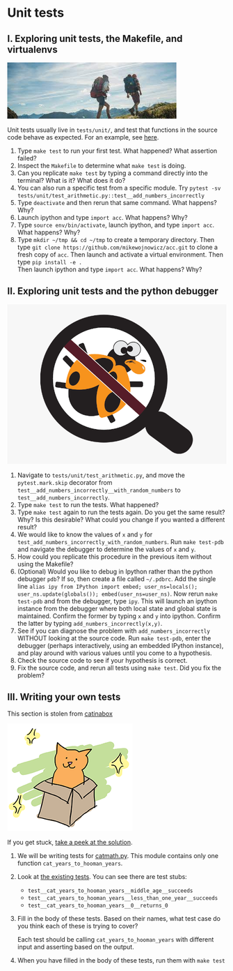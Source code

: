# Unit tests

## I. Exploring unit tests, the Makefile, and virtualenvs

![explore](../pics/explore.jpeg)

Unit tests usually live in `tests/unit/`, and test that functions in the source code behave as expected.  For an example, see [here](https://github.com/mikewojnowicz/acc/blob/master/tests/unit/test_arithmetic.py).

1. Type `make test` to run your first test.  What happened?  What assertion failed?
2. Inspect the `Makefile` to determine what `make test` is doing.   
3. Can you replicate `make test` by typing a command directly into the terminal? What is it? What does it do?
4. You can also run a specific test from a specific module.
Try `pytest -sv tests/unit/test_arithmetic.py::test__add_numbers_incorrectly`
5. Type `deactivate` and then rerun that same command.  What happens?  Why?   
6. Launch ipython and type `import acc`.  What happens?  Why?
7. Type `source env/bin/activate`, launch ipython, and type `import acc`.  What happens? Why?
8. Type `mkdir ~/tmp && cd ~/tmp` to create a temporary directory.  Then type `git clone https://github.com/mikewojnowicz/acc.git` to clone a fresh copy of `acc`.  Then launch and activate a virtual environment.   Then type `pip install -e .`  
Then launch ipython and type `import acc`.  What happens?  Why?

## II. Exploring unit tests and the python debugger


![debug](../pics/debug.png)

1. Navigate to `tests/unit/test_arithmetic.py`, and move the `pytest.mark.skip` decorator from ` test__add_numbers_incorrectly__with_random_numbers` to  `test__add_numbers_incorrectly`.
2. Type `make test` to run the tests.  What happened?  
3. Type `make test` again to run the tests again.  Do you get the same result?   Why? Is this desirable?  What could you change if you wanted a different result?
5. We would like to know the values of `x` and `y` for `test_add_numbers_incorrectly_with_random_numbers`.  Run `make test-pdb` and navigate the debugger to determine the values of `x` and `y`.  
4. How could you replicate this procedure in the previous item without using the Makefile?
5. (Optional) Would you like to debug in Ipython rather than the python debugger `pdb`?   If so, then create a file called `~/.pdbrc`.  Add the single line `alias ipy from IPython import embed; user_ns=locals(); user_ns.update(globals()); embed(user_ns=user_ns)`.  Now rerun `make test-pdb` and from the debugger, type `ipy`.  This will launch an ipython instance from the debugger where both local state and global state is maintained.  Confirm the former by typing `x` and `y` into ipython.  Confirm the latter by typing `add_numbers_incorrectly(x,y)`.
6. See if you can diagnose the problem with `add_numbers_incorrectly` WITHOUT looking at the source code.  Run `make test-pdb`,
enter the debugger (perhaps interactively, using an embedded IPython instance), and play around with various values until you come to a hypothesis.
7. Check the source code to see if your hypothesis is correct.
8. Fix the source code, and rerun all tests using `make test`.   Did you fix the problem?

## III.  Writing your own tests 

This section is stolen from [catinabox](https://github.com/keeppythonweird/catinabox)

![catinabox](../pics/catinabox.png)


If you get stuck, [take a peek at the solution](https://github.com/keeppythonweird/catinabox/blob/solutions/tests/test_catmath.py).

1. We will be writing tests for [catmath.py](../src/acc/catmath.py).
   This module contains only one function ```cat_years_to_hooman_years```.

2. Look at [the existing tests](../tests/unit/test_catmath.py). You can see there
   are test stubs:
   
   * ```test__cat_years_to_hooman_years__middle_age__succeeds```
   * ```test__cat_years_to_hooman_years__less_than_one_year__succeeds```
   * ```test__cat_years_to_hooman_years__0__returns_0```
   
3. Fill in the body of these tests. Based on their names, what test case do
   you think each of these is trying to cover?
   
   Each test should be calling ```cat_years_to_hooman_years``` with different
   input and asserting based on the output.

4. When you have filled in the body of these tests, run them with `make test`